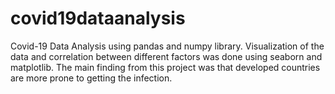 # covid19dataanalysis
Covid-19 Data Analysis using pandas and numpy library. Visualization of the data and correlation between different factors was done using seaborn and matplotlib. The main finding from this project was that developed countries are more prone to getting the infection. 
